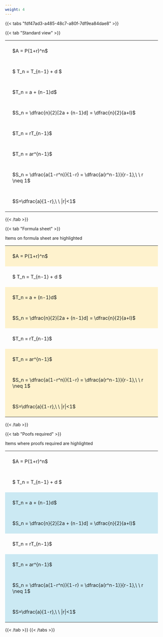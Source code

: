 ```yaml
---
weight: 4
---
```


{{< tabs "fdf47ad3-a485-48c7-a80f-7df9ea84dae8" >}}

{{< tab "Standard view" >}}

<style type="text/css">
#T_783d5 th.col_heading {
  text-align: left;
  font-size: 1em;
}
#T_783d5 td {
  text-align: left;
  font-size: 1em;
  padding: 1.5em;
}
</style>
<table id="T_783d5">
  <thead>
  </thead>
  <tbody>
    <tr>
      <td id="T_783d5_row0_col0" class="data row0 col0" >$A = P(1+r)^n$</td>
    </tr>
    <tr>
      <td id="T_783d5_row1_col0" class="data row1 col0" >$ T_n = T_{n-1} + d $</td>
    </tr>
    <tr>
      <td id="T_783d5_row2_col0" class="data row2 col0" >$T_n = a + (n-1)d$</td>
    </tr>
    <tr>
      <td id="T_783d5_row3_col0" class="data row3 col0" >$S_n = \dfrac{n}{2}[2a + (n-1)d] = \dfrac{n}{2}(a+l)$</td>
    </tr>
    <tr>
      <td id="T_783d5_row4_col0" class="data row4 col0" >$T_n = rT_{n-1}$</td>
    </tr>
    <tr>
      <td id="T_783d5_row5_col0" class="data row5 col0" >$T_n = ar^{n-1}$</td>
    </tr>
    <tr>
      <td id="T_783d5_row6_col0" class="data row6 col0" >$S_n = \dfrac{a(1-r^n)}{1-r} = \dfrac{a(r^n-1)}{r-1},\ \  r \neq 1$</td>
    </tr>
    <tr>
      <td id="T_783d5_row7_col0" class="data row7 col0" >$S=\dfrac{a}{1-r},\ \ |r|<1$</td>
    </tr>
  </tbody>
</table>
{{< /tab >}}

{{< tab "Formula sheet" >}}

Items on formula sheet are highlighted 
<br>
<style type="text/css">
#T_e1402 th.col_heading {
  text-align: left;
  font-size: 1em;
}
#T_e1402 td {
  text-align: left;
  font-size: 1em;
  padding: 1.5em;
}
#T_e1402_row0_col0, #T_e1402_row2_col0, #T_e1402_row3_col0, #T_e1402_row5_col0, #T_e1402_row6_col0, #T_e1402_row7_col0 {
  background-color: rgba(255,194,10, 0.2);
}
#T_e1402_row1_col0, #T_e1402_row4_col0 {
  background-color: rgba(0,0,0,0);
}
</style>
<table id="T_e1402">
  <thead>
  </thead>
  <tbody>
    <tr>
      <td id="T_e1402_row0_col0" class="data row0 col0" >$A = P(1+r)^n$</td>
    </tr>
    <tr>
      <td id="T_e1402_row1_col0" class="data row1 col0" >$ T_n = T_{n-1} + d $</td>
    </tr>
    <tr>
      <td id="T_e1402_row2_col0" class="data row2 col0" >$T_n = a + (n-1)d$</td>
    </tr>
    <tr>
      <td id="T_e1402_row3_col0" class="data row3 col0" >$S_n = \dfrac{n}{2}[2a + (n-1)d] = \dfrac{n}{2}(a+l)$</td>
    </tr>
    <tr>
      <td id="T_e1402_row4_col0" class="data row4 col0" >$T_n = rT_{n-1}$</td>
    </tr>
    <tr>
      <td id="T_e1402_row5_col0" class="data row5 col0" >$T_n = ar^{n-1}$</td>
    </tr>
    <tr>
      <td id="T_e1402_row6_col0" class="data row6 col0" >$S_n = \dfrac{a(1-r^n)}{1-r} = \dfrac{a(r^n-1)}{r-1},\ \  r \neq 1$</td>
    </tr>
    <tr>
      <td id="T_e1402_row7_col0" class="data row7 col0" >$S=\dfrac{a}{1-r},\ \ |r|<1$</td>
    </tr>
  </tbody>
</table>
{{< /tab >}}

{{< tab "Poofs required" >}}

Items where proofs required are highlighted 
<br>
<style type="text/css">
#T_d16be th.col_heading {
  text-align: left;
  font-size: 1em;
}
#T_d16be td {
  text-align: left;
  font-size: 1em;
  padding: 1.5em;
}
#T_d16be_row0_col0, #T_d16be_row1_col0, #T_d16be_row4_col0 {
  background-color: rgba(0,0,0,0);
}
#T_d16be_row2_col0, #T_d16be_row3_col0, #T_d16be_row5_col0, #T_d16be_row6_col0, #T_d16be_row7_col0 {
  background-color: rgba(0,150,200, 0.2);
}
</style>
<table id="T_d16be">
  <thead>
  </thead>
  <tbody>
    <tr>
      <td id="T_d16be_row0_col0" class="data row0 col0" >$A = P(1+r)^n$</td>
    </tr>
    <tr>
      <td id="T_d16be_row1_col0" class="data row1 col0" >$ T_n = T_{n-1} + d $</td>
    </tr>
    <tr>
      <td id="T_d16be_row2_col0" class="data row2 col0" >$T_n = a + (n-1)d$</td>
    </tr>
    <tr>
      <td id="T_d16be_row3_col0" class="data row3 col0" >$S_n = \dfrac{n}{2}[2a + (n-1)d] = \dfrac{n}{2}(a+l)$</td>
    </tr>
    <tr>
      <td id="T_d16be_row4_col0" class="data row4 col0" >$T_n = rT_{n-1}$</td>
    </tr>
    <tr>
      <td id="T_d16be_row5_col0" class="data row5 col0" >$T_n = ar^{n-1}$</td>
    </tr>
    <tr>
      <td id="T_d16be_row6_col0" class="data row6 col0" >$S_n = \dfrac{a(1-r^n)}{1-r} = \dfrac{a(r^n-1)}{r-1},\ \  r \neq 1$</td>
    </tr>
    <tr>
      <td id="T_d16be_row7_col0" class="data row7 col0" >$S=\dfrac{a}{1-r},\ \ |r|<1$</td>
    </tr>
  </tbody>
</table>
{{< /tab >}}
{{< /tabs >}}